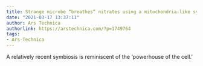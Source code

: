 ```yaml
---
title: Strange microbe “breathes” nitrates using a mitochondria-like symbiont
date: "2021-03-17 13:37:11"
author: Ars Technica
authorlink: https://arstechnica.com/?p=1749764
tags:
- Ars-Technica
---
```

A relatively recent symbiosis is reminiscent of the ‘powerhouse of the cell.’ 